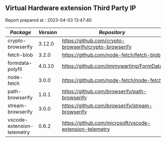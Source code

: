 ## Virtual Hardware extension Third Party IP

Report prepared at : 2023-04-03 13:47:40

| *Package* | *Version* | *Repository* | *License* |
|---|---|---|---|
|crypto-browserify|3.12.0|https://github.com/crypto-browserify/crypto-browserify|[MIT](https://github.com/crypto-browserify/crypto-browserify/blob/master/LICENSE)|
|fetch-blob|3.2.0|https://github.com/node-fetch/fetch-blob|[MIT](https://github.com/node-fetch/fetch-blob/blob/main/LICENSE)|
|formdata-polyfil|4.0.10|https://github.com/jimmywarting/FormData|[MIT](https://github.com/jimmywarting/FormData/blob/master/LICENSE)|
|node-fetch|3.0.0|https://github.com/node-fetch/node-fetch|[MIT](https://github.com/node-fetch/node-fetch/blob/main/LICENSE.md)|
|path-browserify|1.0.1|https://github.com/browserify/path-browserify|[MIT](https://github.com/browserify/path-browserify/blob/master/LICENSE)|
|stream-browserify|3.0.0|https://github.com/browserify/stream-browserify|[MIT](https://github.com/browserify/stream-browserify/blob/master/LICENSE)|
|vscode-extension-telemetry|0.6.2|https://github.com/microsoft/vscode-extension-telemetry|[MIT](https://github.com/microsoft/vscode-extension-telemetry/blob/main/LICENSE)|
